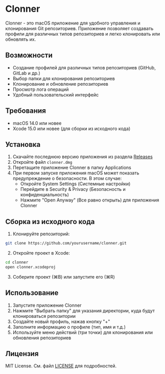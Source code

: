 # Clonner

Clonner - это macOS приложение для удобного управления и клонирования Git репозиториев. Приложение позволяет создавать профили для различных типов репозиториев и легко клонировать или обновлять их.

## Возможности

- Создание профилей для различных типов репозиториев (GitHub, GitLab и др.)
- Выбор папки для клонирования репозиториев
- Клонирование и обновление репозиториев
- Просмотр лога операций
- Удобный пользовательский интерфейс

## Требования

- macOS 14.0 или новее
- Xcode 15.0 или новее (для сборки из исходного кода)

## Установка

1. Скачайте последнюю версию приложения из раздела [Releases](https://github.com/yourusername/clonner/releases)
2. Откройте файл `clonner.dmg`
3. Перетащите приложение Clonner в папку Applications
4. При первом запуске приложения macOS может показать предупреждение о безопасности. В этом случае:
   - Откройте System Settings (Системные настройки)
   - Перейдите в Security & Privacy (Безопасность и конфиденциальность)
   - Нажмите "Open Anyway" (Все равно открыть) для приложения Clonner

## Сборка из исходного кода

1. Клонируйте репозиторий:
```bash
git clone https://github.com/yourusername/clonner.git
```

2. Откройте проект в Xcode:
```bash
cd clonner
open clonner.xcodeproj
```

3. Соберите проект (⌘B) или запустите его (⌘R)

## Использование

1. Запустите приложение Clonner
2. Нажмите "Выбрать папку" для указания директории, куда будут клонироваться репозитории
3. Создайте новый профиль, нажав кнопку "+"
4. Заполните информацию о профиле (тип, имя и т.д.)
5. Используйте меню действий (три точки) для клонирования или обновления репозиториев

## Лицензия

MIT License. См. файл [LICENSE](LICENSE) для подробностей. 